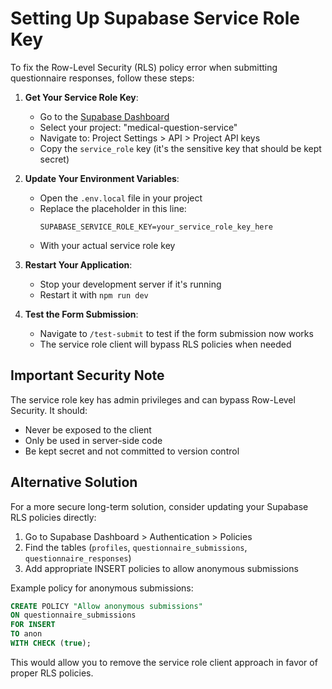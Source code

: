 # Setting Up Supabase Service Role Key

To fix the Row-Level Security (RLS) policy error when submitting questionnaire responses, follow these steps:

1. **Get Your Service Role Key**:

   - Go to the [Supabase Dashboard](https://app.supabase.com/)
   - Select your project: "medical-question-service"
   - Navigate to: Project Settings > API > Project API keys
   - Copy the `service_role` key (it's the sensitive key that should be kept secret)

2. **Update Your Environment Variables**:

   - Open the `.env.local` file in your project
   - Replace the placeholder in this line:
     ```
     SUPABASE_SERVICE_ROLE_KEY=your_service_role_key_here
     ```
   - With your actual service role key

3. **Restart Your Application**:

   - Stop your development server if it's running
   - Restart it with `npm run dev`

4. **Test the Form Submission**:
   - Navigate to `/test-submit` to test if the form submission now works
   - The service role client will bypass RLS policies when needed

## Important Security Note

The service role key has admin privileges and can bypass Row-Level Security. It should:

- Never be exposed to the client
- Only be used in server-side code
- Be kept secret and not committed to version control

## Alternative Solution

For a more secure long-term solution, consider updating your Supabase RLS policies directly:

1. Go to Supabase Dashboard > Authentication > Policies
2. Find the tables (`profiles`, `questionnaire_submissions`, `questionnaire_responses`)
3. Add appropriate INSERT policies to allow anonymous submissions

Example policy for anonymous submissions:

```sql
CREATE POLICY "Allow anonymous submissions"
ON questionnaire_submissions
FOR INSERT
TO anon
WITH CHECK (true);
```

This would allow you to remove the service role client approach in favor of proper RLS policies.
